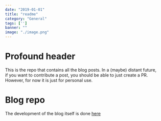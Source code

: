 ```yaml
---
date: "2019-01-01"
title: "readme"
category: "General"
tags: ['']
banner: ""
image: "./image.png"
---
```


# Profound header
This is the repo that contains all the blog posts. In a
(maybe) distant future, if you want to contribute a post,
you should be able to just create a PR. However, for now
it is just for personal use.

# Blog repo
The development of the blog itself is done
[here](https://github.com/ZenTauro/web-blog)
